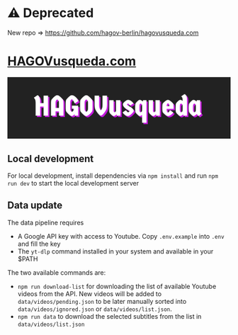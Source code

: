# ⚠️ Deprecated

New repo => https://github.com/hagov-berlin/hagovusqueda.com


# [HAGOVusqueda.com](https://hagovusqueda.com/)

![alt text](public/logo.png)

## Local development

For local development, install dependencies via `npm install` and run `npm run dev` to start the local development server

## Data update

The data pipeline requires

- A Google API key with access to Youtube. Copy `.env.example` into `.env` and fill the key
- The `yt-dlp` command installed in your system and available in your $PATH

The two available commands are:

- `npm run download-list` for downloading the list of available Youtube videos from the API. New videos will be added to `data/videos/pending.json` to be later manually sorted into `data/videos/ignored.json` or `data/videos/list.json`.
- `npm run data` to download the selected subtitles from the list in `data/videos/list.json`
